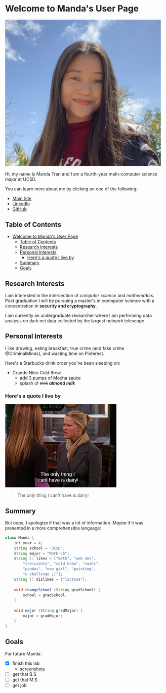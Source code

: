 # Welcome to Manda's User Page

![profile-pic](img/profilePic.png)

Hi, my name is Manda Tran and I am a fourth-year math-computer science major at UCSD.

You can learn more about me by clicking on one of the following:
* [Main Site](https://mandatran.github.io/)
* [LinkedIn](https://www.linkedin.com/in/manda-tran/)
* [GitHub](https://github.com/mandatran)

## Table of Contents
- [Welcome to Manda's User Page](#welcome-to-mandas-user-page)
  - [Table of Contents](#table-of-contents)
  - [Research Interests](#research-interests)
  - [Personal Interests](#personal-interests)
    - [Here's a quote I live by](#heres-a-quote-i-live-by)
  - [Summary](#summary)
  - [Goals](#goals)

## Research Interests
I am interested in the intersection of *computer science* and *mathematics*. Post graduation I will be pursuing a master's in conmputer science with a concentration in **security and cryptography**.

I am currently an undergraduate researcher where I am performing data analysis on dark net data collected by the largest network telescope.

## Personal Interests
I like drawing, eating breakfast, true crime (and fake crime @CriminalMinds), and wasting time on Pinterest.

Here's a Starbucks drink order you've been sleeping on:
* Grande Nitro Cold Brew
  * add 3 pumps of Mocha sauce
  * splash of ~~milk~~ ***almond milk***

### Here's a quote I live by
![The only thing I can't have is dairy!](img/quote.gif)
> The only thing I can't have is dairy!

## Summary
But oops, I apologize if that was a lot of information. Maybe if it was presented in a more comprehensible language:
```java
class Manda {
    int year = 4;
    String school = "UCSD";
    String major = "Math-CS";
    String [] likes = ["math", "web dev", 
        "croissants", "cold brew", "sushi",
        "pandas", "new girl", "painting",
        "a challenge ;)"];
    String [] dislikes = ["lactose"];

    void changeSchool (String gradSchool) {
        school = gradSchool;
    }
    
    void major (String gradMajor) {
        major = gradMajor;
    }
}
```

## Goals
For future Manda:
- [x] finish this lab
  - [screenshots](img/screenshots)
- [ ] get that B.S.
- [ ] get that M.S.
- [ ] get job